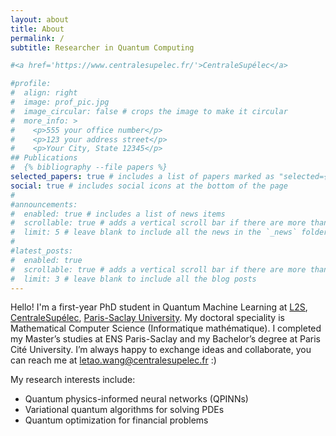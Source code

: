 ```yaml
---
layout: about
title: About
permalink: /
subtitle: Researcher in Quantum Computing

#<a href='https://www.centralesupelec.fr/'>CentraleSupélec</a>

#profile:
#  align: right
#  image: prof_pic.jpg
#  image_circular: false # crops the image to make it circular
#  more_info: >
#    <p>555 your office number</p>
#    <p>123 your address street</p>
#    <p>Your City, State 12345</p>
## Publications
#  {% bibliography --file papers %}
selected_papers: true # includes a list of papers marked as "selected={true}"
social: true # includes social icons at the bottom of the page
#
#announcements:
#  enabled: true # includes a list of news items
#  scrollable: true # adds a vertical scroll bar if there are more than 3 news items
#  limit: 5 # leave blank to include all the news in the `_news` folder
#
#latest_posts:
#  enabled: true
#  scrollable: true # adds a vertical scroll bar if there are more than 3 new posts items
#  limit: 3 # leave blank to include all the blog posts
---
```


Hello! I'm a first-year PhD student in Quantum Machine Learning at [L2S](https://l2s.centralesupelec.fr/), [CentraleSupélec](https://en.wikipedia.org/wiki/CentraleSup%C3%A9lec), [Paris-Saclay University](https://en.wikipedia.org/wiki/Paris-Saclay_University).
My doctoral speciality is Mathematical Computer Science (Informatique mathématique).
I completed my Master’s studies at ENS Paris-Saclay and my Bachelor’s degree at Paris Cité University.
I’m always happy to exchange ideas and collaborate, you can reach me at [letao.wang@centralesupelec.fr](mailto:letao.wang@centralesupelec.fr) :)

My research interests include:
- Quantum physics-informed neural networks (QPINNs)
- Variational quantum algorithms for solving PDEs
- Quantum optimization for financial problems
